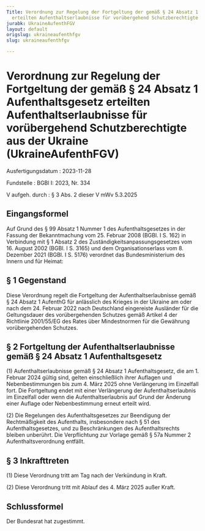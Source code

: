 ```yaml
---
Title: Verordnung zur Regelung der Fortgeltung der gemäß § 24 Absatz 1 Aufenthaltsgesetz
  erteilten Aufenthaltserlaubnisse für vorübergehend Schutzberechtigte aus der Ukraine
jurabk: UkraineAufenthFGV
layout: default
origslug: ukraineaufenthfgv
slug: ukraineaufenthfgv

---
```


# Verordnung zur Regelung der Fortgeltung der gemäß § 24 Absatz 1 Aufenthaltsgesetz erteilten Aufenthaltserlaubnisse für vorübergehend Schutzberechtigte aus der Ukraine (UkraineAufenthFGV)

Ausfertigungsdatum
:   2023-11-28

Fundstelle
:   BGBl I: 2023, Nr. 334

V aufgeh. durch
:   § 3 Abs. 2 dieser V mWv 5.3.2025


## Eingangsformel

Auf Grund des § 99 Absatz 1 Nummer 1 des Aufenthaltsgesetzes in der
Fassung der Bekanntmachung vom 25. Februar 2008 (BGBl. I S. 162) in
Verbindung mit § 1 Absatz 2 des Zuständigkeitsanpassungsgesetzes vom
16\. August 2002 (BGBl. I S. 3165) und dem Organisationserlass vom 8.
Dezember 2021 (BGBl. I S. 5176) verordnet das Bundesministerium des
Innern und für Heimat:


## § 1 Gegenstand

Diese Verordnung regelt die Fortgeltung der Aufenthaltserlaubnisse
gemäß § 24 Absatz 1 AufenthG für anlässlich des Krieges in der Ukraine
am oder nach dem 24. Februar 2022 nach Deutschland eingereiste
Ausländer für die Geltungsdauer des vorübergehenden Schutzes gemäß
Artikel 4 der Richtlinie 2001/55/EG des Rates über Mindestnormen für
die Gewährung vorübergehenden Schutzes.


## § 2 Fortgeltung der Aufenthaltserlaubnisse gemäß § 24 Absatz 1 Aufenthaltsgesetz

(1) Aufenthaltserlaubnisse gemäß § 24 Absatz 1 Aufenthaltsgesetz, die
am 1. Februar 2024 gültig sind, gelten einschließlich ihrer Auflagen
und Nebenbestimmungen bis zum 4. März 2025 ohne Verlängerung im
Einzelfall fort. Die Fortgeltung endet mit einer Verlängerung der
Aufenthaltserlaubnis im Einzelfall oder wenn die Aufenthaltserlaubnis
auf Grund der Änderung einer Auflage oder Nebenbestimmung erneut
erteilt wird.

(2) Die Regelungen des Aufenthaltsgesetzes zur Beendigung der
Rechtmäßigkeit des Aufenthalts, insbesondere nach § 51 des
Aufenthaltsgesetzes, und zu Beschränkungen des Aufenthaltsrechts
bleiben unberührt. Die Verpflichtung zur Vorlage gemäß § 57a Nummer 2
Aufenthaltsverordnung entfällt.


## § 3 Inkrafttreten

(1) Diese Verordnung tritt am Tag nach der Verkündung in Kraft.

(2) Diese Verordnung tritt mit Ablauf des 4. März 2025 außer Kraft.


## Schlussformel

Der Bundesrat hat zugestimmt.

